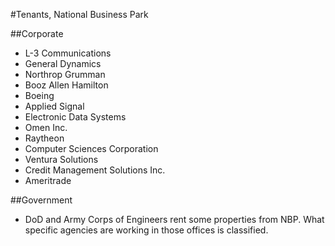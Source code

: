 #Tenants, National Business Park

##Corporate
* L-3 Communications
* General Dynamics
* Northrop Grumman
* Booz Allen Hamilton
* Boeing
* Applied Signal
* Electronic Data Systems
* Omen Inc. 
* Raytheon
* Computer Sciences Corporation
* Ventura Solutions
* Credit Management Solutions Inc. 
* Ameritrade

##Government
* DoD and Army Corps of Engineers rent some properties from NBP. What specific agencies are working in those offices is classified. 

